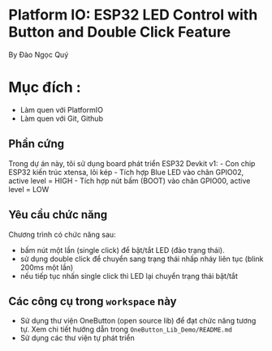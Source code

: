 # Platform IO: ESP32 LED Control with Button and Double Click Feature
By Đào Ngọc Quý

# Mục đích : 
- Làm quen với PlatformIO
- Làm quen với Git, Github
  
## Phần cứng 
Trong dự án này, tôi sử dụng board phát triển ESP32 Devkit v1:
    - Con chip ESP32 kiến trúc xtensa, lõi kép
    - Tích hợp Blue LED vào chân GPIO02, active level = HIGH 
    - Tích hợp nút bấm (BOOT) vào chân GPIO00, active level = LOW

## Yêu cầu chức năng 
Chương trình có chức năng sau:
  - bấm nút một lần (single click) để bật/tắt LED (đảo trạng thái).
  - sử dụng double click để chuyển sang trạng thái nhấp nháy liên tục (blink 200ms một lần)
  - nếu tiếp tục nhấn single click thì LED lại chuyển trạng thái bật/tắt 

## Các công cụ trong `workspace` này
- Sử dụng thư viện OneButton (open source lib) để đạt chức năng tương tự. Xem chi tiết hướng dẫn trong `OneButton_Lib_Demo/README.md`
- Sử dụng các thư viện tự phát triển 
